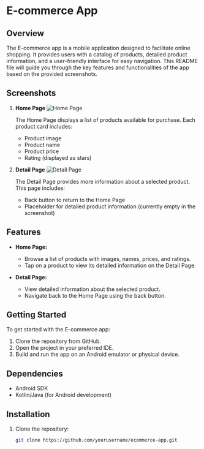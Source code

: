 # E-commerce App

## Overview
The E-commerce app is a mobile application designed to facilitate online shopping. It provides users with a catalog of products, detailed product information, and a user-friendly interface for easy navigation. This README file will guide you through the key features and functionalities of the app based on the provided screenshots.

## Screenshots
1. **Home Page**
   ![Home Page](mnt/data/Screenshot%202024-07-06%20175044.png)

   The Home Page displays a list of products available for purchase. Each product card includes:
    - Product image
    - Product name
    - Product price
    - Rating (displayed as stars)

2. **Detail Page**
   ![Detail Page](mnt/data/Screenshot%202024-07-06%20175112.png)

   The Detail Page provides more information about a selected product. This page includes:
    - Back button to return to the Home Page
    - Placeholder for detailed product information (currently empty in the screenshot)

## Features
- **Home Page:**
    - Browse a list of products with images, names, prices, and ratings.
    - Tap on a product to view its detailed information on the Detail Page.

- **Detail Page:**
    - View detailed information about the selected product.
    - Navigate back to the Home Page using the back button.

## Getting Started
To get started with the E-commerce app:
1. Clone the repository from GitHub.
2. Open the project in your preferred IDE.
3. Build and run the app on an Android emulator or physical device.

## Dependencies
- Android SDK
- Kotlin/Java (for Android development)

## Installation
1. Clone the repository:
   ```bash
   git clone https://github.com/yourusername/ecommerce-app.git
